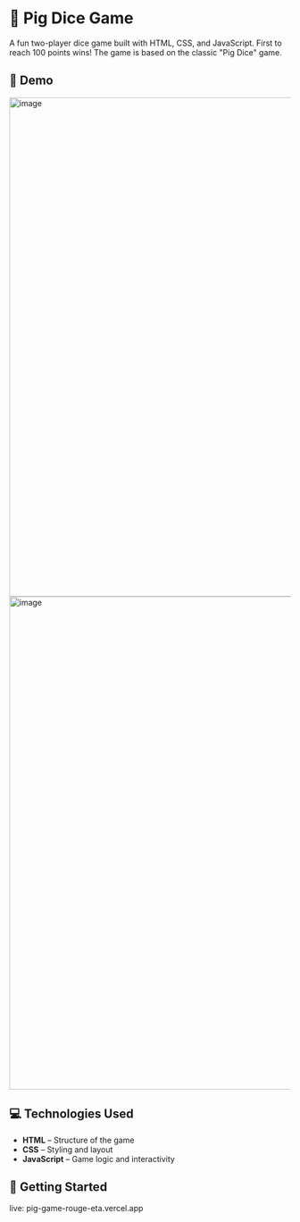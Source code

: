 # 🎲 Pig Dice Game

A fun two-player dice game built with HTML, CSS, and JavaScript. First to reach 100 points wins! The game is based on the classic "Pig Dice" game.

## 📸 Demo

<img width="1914" height="894" alt="image" src="https://github.com/user-attachments/assets/532ec3a8-d08e-430e-bff6-0fa72c146004" />


 <img width="1909" height="883" alt="image" src="https://github.com/user-attachments/assets/57d19d26-95ba-401b-83cd-a99204054f0d" />


## 💻 Technologies Used

- **HTML** – Structure of the game
- **CSS** – Styling and layout
- **JavaScript** – Game logic and interactivity

## 🚀 Getting Started


 live:
pig-game-rouge-eta.vercel.app
